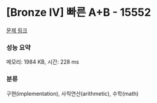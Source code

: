 # [Bronze IV] 빠른 A+B - 15552 

[문제 링크](https://www.acmicpc.net/problem/15552) 

### 성능 요약

메모리: 1984 KB, 시간: 228 ms

### 분류

구현(implementation), 사칙연산(arithmetic), 수학(math)

